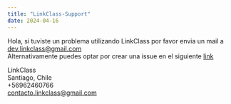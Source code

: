 ```yaml
---
title: "LinkClass-Support"
date: 2024-04-16
---
```


Hola, si tuviste un problema utilizando LinkClass por favor envia un mail a dev.linkclass@gmail.com\
Alternativamente puedes optar por crear una issue en el siguiente [link](https://github.com/santilaguna/LinkClass-Support/issues)

LinkClass\
Santiago, Chile\
+56962460766\
contacto.linkclass@gmail.com

